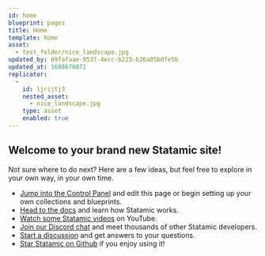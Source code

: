```yaml
---
id: home
blueprint: pages
title: Home
template: home
asset:
  - test_folder/nice_landscape.jpg
updated_by: 69fafaae-9537-4ecc-b223-b26a05bdfe5b
updated_at: 1688670071
replicator:
  -
    id: ljrijtj3
    nested_asset:
      - nice_landscape.jpg
    type: asset
    enabled: true
---
```

## Welcome to your brand new Statamic site!

Not sure where to do next? Here are a few ideas, but feel free to explore in your own way, in your own time.

- [Jump into the Control Panel](/cp) and edit this page or begin setting up your own collections and blueprints.
- [Head to the docs](https://statamic.dev) and learn how Statamic works.
- [Watch some Statamic videos](https://youtube.com/statamic) on YouTube.
- [Join our Discord chat](https://statamic.com/discord) and meet thousands of other Statamic developers.
- [Start a discussion](https://github.com/statamic/cms/discussions) and get answers to your questions.
- [Star Statamic on Github](https://github.com/statamic/cms) if you enjoy using it!
